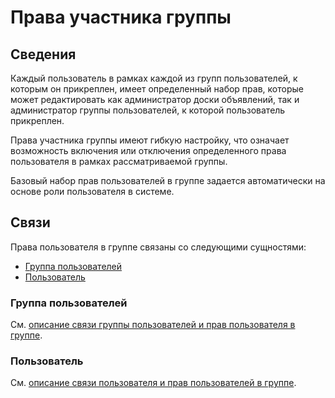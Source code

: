 # Права участника группы

## Сведения

Каждый пользователь в рамках каждой из групп пользователей, к которым он прикреплен, имеет определенный набор прав,
которые может редактировать как администратор доски объявлений, так и администратор группы пользователей, к которой
пользователь прикреплен.

Права участника группы имеют гибкую настройку, что означает возможность включения или отключения определенного
права пользователя в рамках рассматриваемой группы.

Базовый набор прав пользователей в группе задается автоматически на основе роли пользователя в системе.

## Связи

Права пользователя в группе связаны со следующими сущностями:

- [Группа пользователей](#группа-пользователей)
- [Пользователь](#пользователь)

### Группа пользователей

См. [описание связи группы пользователей и прав пользователя в группе](usergroup.md#группа-пользователей).

### Пользователь

См. [описание связи пользователя и прав пользователей в группе](user.md#права-пользователя-в-группе).


